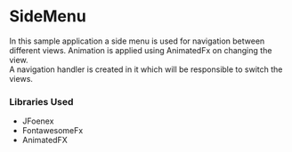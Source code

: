 # SideMenu
In this sample application a side menu is used for navigation between different views. Animation is applied using AnimatedFx on changing the view.<br>
A navigation handler is created in it which will be responsible to switch the views.

### Libraries Used
* JFoenex
* FontawesomeFx
* AnimatedFX
